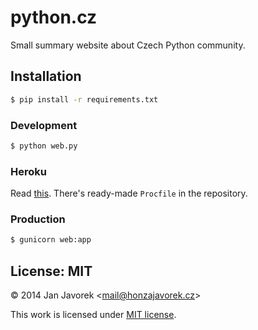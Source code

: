 
# python.cz

Small summary website about Czech Python community.

## Installation

```bash
$ pip install -r requirements.txt
```

### Development

```bash
$ python web.py
```

### Heroku

Read [this](https://devcenter.heroku.com/articles/getting-started-with-python).
There's ready-made `Procfile` in the repository.

### Production

```bash
$ gunicorn web:app
```

## License: MIT

© 2014 Jan Javorek &lt;<a
href="mailto:mail&#64;honzajavorek.cz">mail&#64;honzajavorek.cz</a>&gt;

This work is licensed under [MIT license](https://en.wikipedia.org/wiki/MIT_License).
